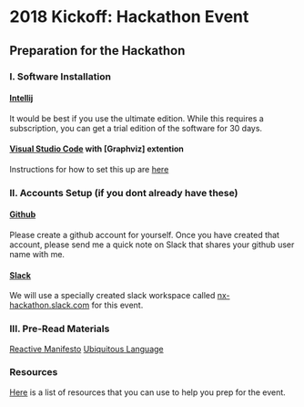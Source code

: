 # 2018 Kickoff: Hackathon Event

## Preparation for the Hackathon

### I. Software Installation
#### [Intellij](http://mdp.tylingsoft.com/)
It would be best if you use the ultimate edition.  While this requires a subscription, you can get a trial edition of the software for 30 days.
#### [Visual Studio Code](http://https://code.visualstudio.com) with [Graphviz] extention
Instructions for how to set this up are [here](/doc/graphviz.md)


### II. Accounts Setup (if you dont already have these)
#### [Github](http://www.github.com)
Please create a github account for yourself.  Once you have created that account, please send me a quick note on Slack that shares your github user name with me.

#### [Slack](https://www.slack.com)
We will use a specially created slack workspace called [nx-hackathon.slack.com](https://nx-hackathon.slack.com) for this event.

### III. Pre-Read Materials
[Reactive Manifesto](https://www.reactivemanifesto.org/)
[Ubiquitous Language](https://martinfowler.com/bliki/UbiquitousLanguage.html)

### Resources
[Here](/doc/resources) is a list of resources that you can use to help you prep for the event.